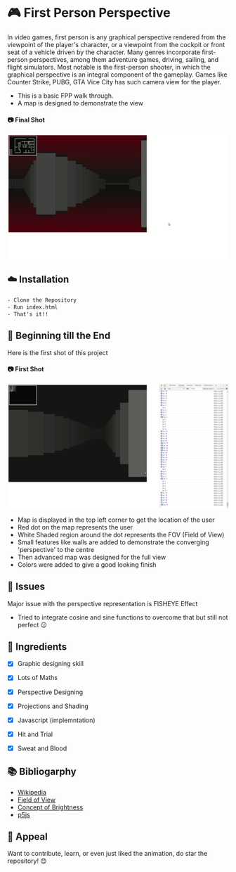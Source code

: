 # :video_game: First Person Perspective 

In video games, first person is any graphical perspective rendered from the viewpoint of the player's character, or a viewpoint from the cockpit or front seat of a vehicle driven by the character. Many genres incorporate first-person perspectives, among them adventure games, driving, sailing, and flight simulators. Most notable is the first-person shooter, in which the graphical perspective is an integral component of the gameplay.
Games like Counter Strike, PUBG, GTA Vice City has such camera view for the player.

- This is a basic FPP walk through.
- A map is designed to demonstrate the view

#### :camera: Final Shot 

![GIF](https://github.com/garganshul108/first-person-perspective/blob/master/screenshots/FPP_second_shot.gif)

## :cloud: Installation

```shell
- Clone the Repository
- Run index.html
- That's it!!
```

## :beginner: Beginning till the End

Here is the first shot of this project
#### :camera: First Shot

![GIF](https://github.com/garganshul108/first-person-perspective/blob/master/screenshots/FPP_First_SHOT.gif)
- Map is displayed in the top left corner to get the location of the user
- Red dot on the map represents the user
- White Shaded region around the dot represents the FOV (Field of View)
- Small features like walls are added to demonstrate the converging 'perspective' to the centre
- Then advanced map was designed for the full view
- Colors were added to give a good looking finish

## :hammer: Issues

Major issue with the perspective representation is FISHEYE Effect
- Tried to integrate cosine and sine functions to overcome that but still not perfect :neutral_face: 

## :pushpin: Ingredients

- [x] Graphic designing skill
- [x] Lots of Maths
- [x] Perspective Designing
- [x] Projections and Shading
- [x] Javascript (implemntation)
- [x] Hit and Trial
- [x] Sweat and Blood


## :books: Bibliogarphy
- [Wikipedia](https://en.wikipedia.org/wiki/First-person_(gaming))
- [Field of View](https://whatis.techtarget.com/definition/field-of-view-FOV)
- [Concept of Brightness](http://www.astronomy.ohio-state.edu/~pogge/Ast162/Unit1/bright.html)
- [p5js](https://p5js.org/reference/)

## :star2: Appeal

Want to contribute, learn, or even just liked the animation, do star the repository! :blush:
